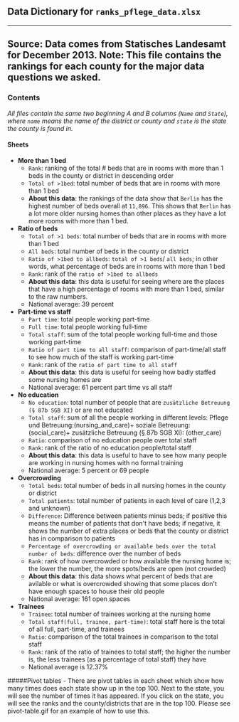 ## Data Dictionary for `ranks_pflege_data.xlsx`
----
**Source**: Data comes from Statisches Landesamt for December 2013.
**Note**: This file contains the rankings for each county for the major data questions we asked.
----------
### Contents

*All files contain the same two beginning A and B columns (`Name` and `State`), where `name` means the name of the district or county and `state` is the state the county is found in.*

#### Sheets
* **More than 1 bed**
	- `Rank`: ranking of the total # beds that are in rooms with more than 1 beds in the county or district in descending order
	- `Total of >1bed`: total number of beds that are in rooms with more than 1 bed 
	- **About this data**: the rankings of the data show that `Berlin` has the highest number of beds overall at `11,896`. This shows that `Berlin` has a lot more older nursing homes than other places as they have a lot more rooms with more than 1 bed. 
* **Ratio of beds**
    - `Total of >1 beds`: total number of beds that are in rooms with more than 1 bed 
    -  `All beds`: total number of beds in the county or district 
    -  `Ratio of >1bed to allbeds`: `total of >1 beds`/ `all beds`; in other words, what percentage of beds are in rooms with more than 1 bed 
    -  `Rank`: rank of the `ratio of >1bed to allbeds`   
    -  **About this data**: this data is useful for seeing where are the places that have a high percentage of rooms with more than 1 bed, similar to the raw numbers. 
    - National average: 39 percent
* **Part-time vs staff**
	- `Part time`: total people working part-time
	- `Full time`: total people working full-time
	- `Total staff`: sum of the total people working full-time and those working part-time 
	- `Ratio of part time to all staff`: comparison of part-time/all staff to see how much of the staff is working part-time
	- `Rank`: rank of the `ratio of part time to all staff`
	- **About this data**: this data is useful for seeing how badly staffed some nursing homes are
	- National average: 61 percent part time vs all staff 
* **No education**
	- `No education`: total number of people that are `zusätzliche Betreuung (§ 87b SGB XI)` or are not educated 
	- `Total staff`: sum of all the people working in different levels: Pflege und Betreuung:(nursing_and_care)+ soziale Betreuung: (social_care)+ zusätzliche Betreuung (§ 87b SGB XI): (other_care)
	- `Ratio`: comparison of no education people over total staff 
	- `Rank`: rank of the ratio of no education people/total staff 
	- **About this data**: this data is useful to have to see how many people are working in nursing homes with no formal training 
	- National average: 5 percent or 69 people 
* **Overcrowding**
	- `Total beds`: total number of beds in all nursing homes in the county or district 
	- `Total patients`: total number of patients in each level of care (1,2,3 and unknown)
	- `Difference`: Difference between patients minus beds; if positive this means the number of patients that don't have beds; if negative, it shows the number of extra places or beds that the county or district has in comparison to patients
	- `Percentage of overcrowding or available beds over the total number of beds`: difference over the number of beds
	- `Rank`: rank of how overcrowded or how available the nursing home is; the lower the number, the more spots/beds are open (not crowded)
   	- **About this data**: this data shows what percent of beds that are avilable or what is overcrowded showing that some places don't have enough spaces to house their old people
	- National average: 161 open spaces  
* **Trainees**
	- `Trainee`: total number of trainees working at the nursing home
	- `Total staff(full, trainee, part-time)`: total staff here is the total of all full, part-time, and trainees 
	- `Ratio`: comparison of the total trainees in comparison to the total staff
	- `Rank`: rank of the ratio of trainees to total staff; the higher the number is, the less trainees (as a percentage of total staff) they have 
	-  National average is 12.37% 

#####Pivot tables
	- There are pivot tables in each sheet which show how many times does each state show up in the top 100. Next to the state, you will see the number of times it has appeared. If you click on the state, you will see the ranks and the county/districts that are in the top 100. Please see pivot-table.gif for an example of how to use this. 




